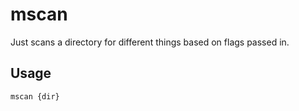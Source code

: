 
# mscan

Just scans a directory for different things based on flags passed in. 

## Usage

```
mscan {dir}
```
